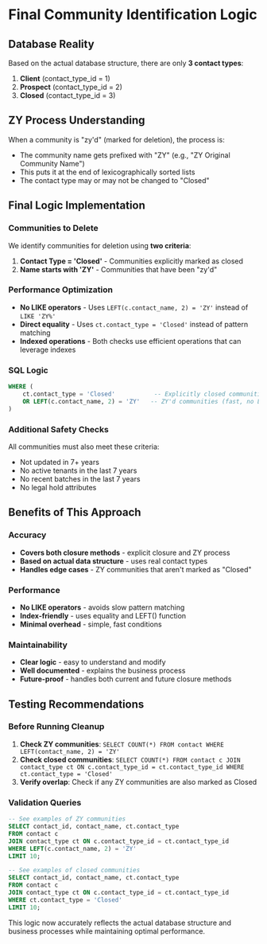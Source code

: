 # Final Community Identification Logic

## Database Reality
Based on the actual database structure, there are only **3 contact types**:
1. **Client** (contact_type_id = 1)
2. **Prospect** (contact_type_id = 2) 
3. **Closed** (contact_type_id = 3)

## ZY Process Understanding
When a community is "zy'd" (marked for deletion), the process is:
- The community name gets prefixed with "ZY" (e.g., "ZY Original Community Name")
- This puts it at the end of lexicographically sorted lists
- The contact type may or may not be changed to "Closed"

## Final Logic Implementation

### Communities to Delete
We identify communities for deletion using **two criteria**:

1. **Contact Type = 'Closed'** - Communities explicitly marked as closed
2. **Name starts with 'ZY'** - Communities that have been "zy'd"

### Performance Optimization
- **No LIKE operators** - Uses `LEFT(c.contact_name, 2) = 'ZY'` instead of `LIKE 'ZY%'`
- **Direct equality** - Uses `ct.contact_type = 'Closed'` instead of pattern matching
- **Indexed operations** - Both checks use efficient operations that can leverage indexes

### SQL Logic
```sql
WHERE (
    ct.contact_type = 'Closed'           -- Explicitly closed communities
    OR LEFT(c.contact_name, 2) = 'ZY'   -- ZY'd communities (fast, no LIKE)
)
```

### Additional Safety Checks
All communities must also meet these criteria:
- Not updated in 7+ years
- No active tenants in the last 7 years
- No recent batches in the last 7 years  
- No legal hold attributes

## Benefits of This Approach

### Accuracy
- **Covers both closure methods** - explicit closure and ZY process
- **Based on actual data structure** - uses real contact types
- **Handles edge cases** - ZY communities that aren't marked as "Closed"

### Performance
- **No LIKE operators** - avoids slow pattern matching
- **Index-friendly** - uses equality and LEFT() function
- **Minimal overhead** - simple, fast conditions

### Maintainability
- **Clear logic** - easy to understand and modify
- **Well documented** - explains the business process
- **Future-proof** - handles both current and future closure methods

## Testing Recommendations

### Before Running Cleanup
1. **Check ZY communities**: `SELECT COUNT(*) FROM contact WHERE LEFT(contact_name, 2) = 'ZY'`
2. **Check closed communities**: `SELECT COUNT(*) FROM contact c JOIN contact_type ct ON c.contact_type_id = ct.contact_type_id WHERE ct.contact_type = 'Closed'`
3. **Verify overlap**: Check if any ZY communities are also marked as Closed

### Validation Queries
```sql
-- See examples of ZY communities
SELECT contact_id, contact_name, ct.contact_type 
FROM contact c 
JOIN contact_type ct ON c.contact_type_id = ct.contact_type_id 
WHERE LEFT(c.contact_name, 2) = 'ZY' 
LIMIT 10;

-- See examples of closed communities  
SELECT contact_id, contact_name, ct.contact_type 
FROM contact c 
JOIN contact_type ct ON c.contact_type_id = ct.contact_type_id 
WHERE ct.contact_type = 'Closed' 
LIMIT 10;
```

This logic now accurately reflects the actual database structure and business processes while maintaining optimal performance.

